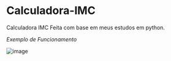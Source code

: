 # Calculadora-IMC

Calculadora IMC Feita com base em meus estudos em python.

_Exemplo de Funcionamento_

![image](https://github.com/GustavoOfSmach/Calculadora-IMC/assets/76416937/a9502fa2-e215-47bc-af6e-147550f6ca9d)

